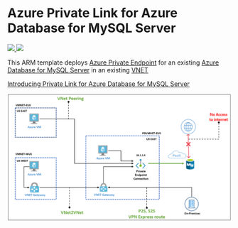 # Azure Private Link for Azure Database for MySQL Server


<a href="https://portal.azure.com/#create/Microsoft.Template/uri/https%3A%2F%2Fraw.githubusercontent.com%2FAzure%2Fazure-mysql%2Fmaster%2Farm-templates%2FExampleWithPrivateLink%2FExistingServerAndVnet%2Ftemplate.json" target="_blank">
    <img src="http://azuredeploy.net/deploybutton.png" />
</a>
<a href="http://armviz.io/#/?load=https%3A%2F%2Fraw.githubusercontent.com%2FAzure%2Fazure-mysql%2Fmaster%2Farm-templates%2FExampleWithPrivateLink%2FExistingServerAndVnet%2Ftemplate.json" target="_blank">
    <img src="http://armviz.io/visualizebutton.png"/>
</a>


This ARM template deploys [Azure Private Endpoint](https://docs.microsoft.com/en-us/azure/private-link/private-endpoint-overview) for an existing [Azure Database for MySQL Server](https://docs.microsoft.com/en-us/azure/mysql/overview) in an existing [VNET](https://docs.microsoft.com/en-us/azure/virtual-network/virtual-networks-overview)

[Introducing Private Link for Azure Database for MySQL Server](https://techcommunity.microsoft.com/t5/azure-database-for-mysql/introducing-private-link-for-azure-database-for-mysql/ba-p/1093244)

![Architecture](https://raw.githubusercontent.com/Azure/azure-mysql/master/arm-templates/ExampleWithPrivateLink/ExistingServerAndVnet/architecture.jpg)